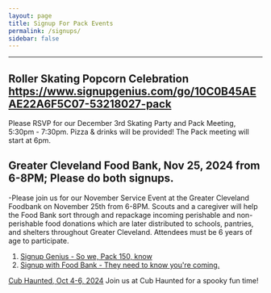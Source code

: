 ```yaml
---
layout: page
title: Signup For Pack Events
permalink: /signups/
sidebar: false
---
```


************
## Roller Skating Popcorn Celebration   https://www.signupgenius.com/go/10C0B45AEAE22A6F5C07-53218027-pack
Please RSVP for our December 3rd Skating Party and Pack Meeting, 5:30pm - 7:30pm.  Pizza & drinks will be provided!
The Pack meeting will start at 6pm.

<!--

-->


## Greater Cleveland Food Bank, Nov 25, 2024 from 6-8PM; Please do both signups.  
  -Please join us for our November Service Event at the Greater Cleveland Foodbank on November 25th from 6-8PM. Scouts and a caregiver will help the Food Bank sort through and repackage incoming perishable and non-perishable food donations which are later distributed to schools, pantries, and shelters throughout Greater Cleveland. Attendees must be 6 years of age to participate.
  
1. [Signup Genius - So we, Pack 150, know](https://www.signupgenius.com/go/10C0B45AEAE22A6F5C07-51484916-greater)
2. [Signup with Food Bank - They need to know you're coming.](https://cerv.is/0136gjg393f)

<!--


There are no currently open signups.
-->
 [Cub Haunted, Oct 4-6, 2024](https://www.signupgenius.com/go/10C0B45AEAE22A6F5C07-50492552-cubhaunted)
Join us at Cub Haunted for a spooky fun time!

<!--
[Last year's flyer.](./assets/files/Cub_Haunted_2023.pdf)
<!--
## [Roller Skating Popcorn Celebration](https://pack-150-roller-skating-popcorn-celebration-2022.cheddarup.com)
Please RSVP for our December 6th Skating Party and Pack Meeting.
-->

<!--
## [Climbing at Kendall Cliffs](https://2024-jan-20-rock-climbing-at-kendall-cliffs.cheddarup.com)
Click the above link and add one _Registered Scout Attendee_ for each Cub Scout or leader in your family. Don't forget the waiver!
-->

<!--
## [2023 Blue and Gold](https://pack150-blue-gold-banquet-2023.cheddarup.com)
Click the above link and add one attendee for each member of your family.
-->
<!--
## [Pay 2023 Pack Dues](https://pack-150-registration-for-2023.cheddarup.com)
Click the above link and add one _Scout Registration_ for each Cub Scout in your family. Make sure to fill in the correct answers when prompted.
-->
<!--
## [USS Little Rock - April 2023](https://pack-150-uss-little-rock-spring-2023.cheddarup.com)
Click the above link and add for each Cub Scout, Adult, and Sibling in your family. 
-->


